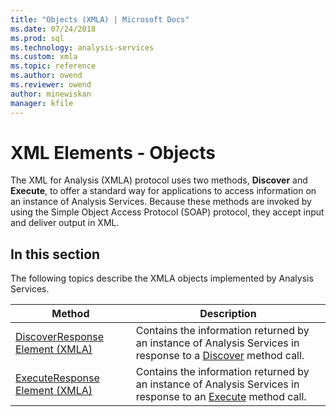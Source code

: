 ```yaml
---
title: "Objects (XMLA) | Microsoft Docs"
ms.date: 07/24/2018
ms.prod: sql
ms.technology: analysis-services
ms.custom: xmla
ms.topic: reference
ms.author: owend
ms.reviewer: owend
author: minewiskan
manager: kfile
---
```

# XML Elements - Objects

  The XML for Analysis (XMLA) protocol uses two methods, **Discover** and **Execute**, to offer a standard way for applications to access information on an instance of Analysis Services. Because these methods are invoked by using the Simple Object Access Protocol (SOAP) protocol, they accept input and deliver output in XML.  
  
## In this section  
 The following topics describe the XMLA objects implemented by Analysis Services.  
  
|Method|Description|  
|------------|-----------------|  
|[DiscoverResponse Element &#40;XMLA&#41;](xml-elements-objects-discoverresponse.md)|Contains the information returned by an instance of Analysis Services in response to a [Discover](xml-elements-methods-discover.md) method call.|  
|[ExecuteResponse Element &#40;XMLA&#41;](xml-elements-objects-executeresponse.md)|Contains the information returned by an instance of Analysis Services in response to an [Execute](xml-elements-methods-execute.md) method call.|